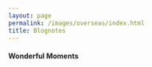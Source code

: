 ```yaml
---
layout: page
permalink: /images/overseas/index.html
title: Blognotes
---
```


#### Wonderful Moments

